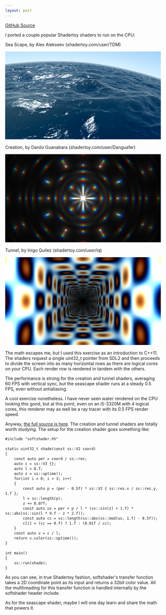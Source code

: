```yaml
---
layout: post
---
```


[GitHub Source](https://github.com/glouw/softshader)

I ported a couple popular Shadertoy shaders to run on the CPU:

Sea Scape, by Alex Alekseev (shadertoy.com/user/TDM)

![seascape](/images/ss/seascape.png)

Creation, by Danilo Guanabara (shadertoy.com/user/Danguafer)

![creation](/images/ss/creation.png)

Tunnel, by Inigo Quilez (shadertoy.com/user/iq)

![tunnel](/images/ss/tunnel.png)

The math escapes me, but I used this exercise as an introduction to C++11.
The shaders request a single uint32_t pointer from SDL2 and then proceeds to divide
the screen into as many horizontal rows as there are logical cores on your CPU. Each
render row is rendered in tandem with the others.

The performance is strong for the creation and tunnel shaders, averaging
60 FPS with vertical sync, but the seascape shader runs at a steady 0.5 FPS, even without
antialiasing.

A cool exercise nonetheless. I have never seen water rendered on the CPU looking this good,
but at this point, even on an i5-3320M with 4 logical cores, this renderer may as well be a
ray tracer with its 0.5 FPS render speed.

Anyway, [the full source is here](https://github.com/glouw/softshader).
The creation and tunnel shaders are totally worth studying. The setup for the creation shader
goes something like:

    #include "softshader.hh"

    static uint32_t shade(const ss::V2 coord)
    {
        const auto per = coord / ss::res;
        auto c = ss::V3 {};
        auto l = 0.f;
        auto z = ss::uptime();
        for(int i = 0; i < 3; i++)
        {
            const auto p = (per - 0.5f) * ss::V2 { ss::res.x / ss::res.y, 1.f };
            l = ss::length(p);
            z += 0.07f;
            const auto uv = per + p / l * (ss::sin(z) + 1.f) * ss::abs(ss::sin(l * 9.f - z * 2.f));
            const auto cc = ss::length(ss::abs(ss::mod(uv, 1.f) - 0.5f));
            c[i] = (cc == 0.f) ? 1.f : (0.01f / cc);
        }
        const auto v = c / l;
        return v.color(ss::uptime());
    }

    int main()
    {
        ss::run(shade);
    }

As you can see, in true Shadertoy fashion, softshader's transfer function takes
a 2D coordinate point as its input and returns a 32bit color value. All the multhreading
for this transfer function is handled internally by the softshader header include.

As for the seascape shader, maybe I will one day learn and share the math that powers it.

